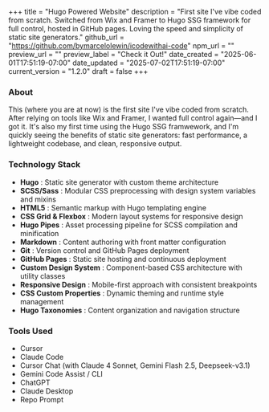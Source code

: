 +++
title = "Hugo Powered Website"
description = "First site I've vibe coded from scratch. Switched from Wix and Framer to Hugo SSG framework for full control, hosted in GitHub pages.  Loving the speed and simplicity of static site generators."
github_url = "https://github.com/bymarcelolewin/icodewithai-code"
npm_url = ""
preview_url = ""
preview_label = "Check it Out!"
date_created = "2025-06-01T17:51:19-07:00"
date_updated = "2025-07-02T17:51:19-07:00"
current_version = "1.2.0"
draft = false
+++

### About
This (where you are at now) is the first site I've vibe coded from scratch. After relying on tools like Wix and Framer, I wanted full control again—and I got it. It's also my first time using the Hugo SSG framwework, and I'm quickly seeing the benefits of static site generators: fast performance, a lightweight codebase, and clean, responsive output.

### Technology Stack
- **Hugo** : Static site generator with custom theme architecture
- **SCSS/Sass** : Modular CSS preprocessing with design system variables and mixins
- **HTML5** : Semantic markup with Hugo templating engine
- **CSS Grid & Flexbox** : Modern layout systems for responsive design
- **Hugo Pipes** : Asset processing pipeline for SCSS compilation and minification
- **Markdown** : Content authoring with front matter configuration
- **Git** : Version control and GitHub Pages deployment
- **GitHub Pages** : Static site hosting and continuous deployment
- **Custom Design System** : Component-based CSS architecture with utility classes
- **Responsive Design** : Mobile-first approach with consistent breakpoints
- **CSS Custom Properties** : Dynamic theming and runtime style management
- **Hugo Taxonomies** : Content organization and navigation structure

### Tools Used
- Cursor
- Claude Code
- Cursor Chat (with Claude 4 Sonnet, Gemini Flash 2.5, Deepseek-v3.1)
- Gemini Code Assist / CLI
- ChatGPT
- Claude Desktop
- Repo Prompt
